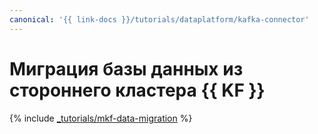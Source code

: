 ```yaml
---
canonical: '{{ link-docs }}/tutorials/dataplatform/kafka-connector'
---
```


# Миграция базы данных из стороннего кластера {{ KF }}


{% include [_tutorials/mkf-data-migration](../../_tutorials/dataplatform/mkf-data-migration.md) %}
